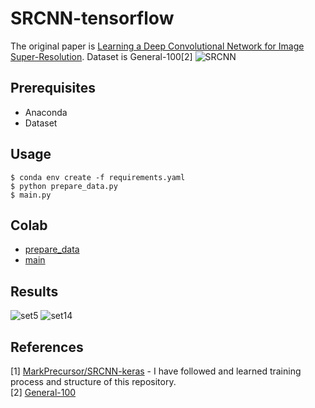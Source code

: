 # SRCNN-tensorflow
The original paper is [Learning a Deep Convolutional Network for Image Super-Resolution](https://arxiv.org/abs/1501.00092). Dataset is General-100[2]
![SRCNN](https://user-images.githubusercontent.com/45455072/82465244-08e5c980-9afa-11ea-8db2-0458af007012.png)  

## Prerequisites
- Anaconda
- Dataset

## Usage
```
$ conda env create -f requirements.yaml
$ python prepare_data.py
$ main.py
```

## Colab
- [prepare_data](https://colab.research.google.com/drive/1hEyPcukzc_K5w2WLS5BFhkOIcMmFbxQa#scrollTo=ErzuyS4tU-3D)
- [main](https://colab.research.google.com/drive/17yuR0DYtRO3S4Ws2OZS-mPMhtH0lQgOS#scrollTo=6Qa3LgnT7X9N)


## Results
![set5](https://user-images.githubusercontent.com/45455072/82467489-ae01a180-9afc-11ea-9513-3b7ba455346f.png)
![set14](https://user-images.githubusercontent.com/45455072/82467821-105aa200-9afd-11ea-93e1-738d3a467f11.png)


## References
[1] [MarkPrecursor/SRCNN-keras](https://github.com/MarkPrecursor/SRCNN-keras)
    - I have followed and learned training process and structure of this repository.  
[2] [General-100](https://drive.google.com/file/d/0B7tU5Pj1dfCMVVdJelZqV0prWnM/view)
